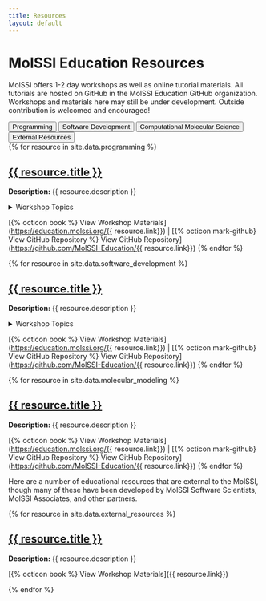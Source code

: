 ```yaml
---
title: Resources
layout: default
---
```


# MolSSI Education Resources

MolSSI offers 1-2 day workshops as well as online tutorial materials. All tutorials are hosted on GitHub in the MolSSI Education GitHub organization. Workshops and materials here may still be under development. Outside contribution is welcomed and encouraged!

<!-- Tab links -->
<div class="tab">
  <button class="tablinks" onclick="openCategory(event, 'Programming')", id="defaultOpen">Programming</button>
  <button class="tablinks" onclick="openCategory(event, 'software-development')">Software Development</button>
  <button class="tablinks" onclick="openCategory(event, 'molecular-modeling')">Computational Molecular Science</button>
  <button class="tablinks" onclick="openCategory(event, 'external-resources')">External Resources</button>
</div>

<!-- Tab content -->
<div id="Programming" class="tabcontent">
{%  for resource in site.data.programming %}

  <h2>
    <a class="headerLink" href="https://education.molssi.org/{{ resource.link}}" target="_blank" >{{ resource.title }}</a>
  </h2>
  <p>
    <strong>Description: </strong> {{ resource.description  }}
  </p>
  <details>
    <summary>Workshop Topics</summary>
      {{resource.topics}}
  </details>

[{% octicon book %} View Workshop Materials](https://education.molssi.org/{{ resource.link}}) |
[{% octicon mark-github} View GitHub Repository %} View GitHub Repository](https://github.com/MolSSI-Education/{{ resource.link}})
{% endfor %}

</div>

<div id="software-development" class="tabcontent">
{%  for resource in site.data.software_development %}
  <h2>
    <a class="headerLink" href="https://education.molssi.org/{{ resource.link }}" target="_blank" >{{ resource.title }}</a>
  </h2>
  <p>
    <strong>Description: </strong> {{ resource.description  }}
  </p>
  <details>
    <summary>Workshop Topics</summary>
      {{resource.topics}}
  </details>

[{% octicon book %} View Workshop Materials](https://education.molssi.org/{{ resource.link}}) |
[{% octicon mark-github} View GitHub Repository %} View GitHub Repository](https://github.com/MolSSI-Education/{{ resource.link}})
{% endfor %}

</div>

<div id="molecular-modeling" class="tabcontent">

{%  for resource in site.data.molecular_modeling %}

  <h2>
    <a class="headerLink" href="https://education.molssi.org/{{ resource.link }}" target="_blank" >{{ resource.title }}</a>
  </h2>
  <p>
    <strong>Description: </strong> {{ resource.description  }}
  </p>

[{% octicon book %} View Workshop Materials](https://education.molssi.org/{{ resource.link}}) |
[{% octicon mark-github} View GitHub Repository %} View GitHub Repository](https://github.com/MolSSI-Education/{{ resource.link}})
{% endfor %}

</div>

<div id='external-resources' class='tabcontent'>

Here are a number of educational resources that are external to the MolSSI, though many of these have been developed by MolSSI Software Scientists, MolSSI Associates, and other partners.

{%  for resource in site.data.external_resources %}

  <h2>
    <a class="headerLink" href="{{ resource.link}}" target="_blank" >{{ resource.title }}</a>
  </h2>
  <p>
    <strong>Description: </strong> {{ resource.description  }}
  </p>

[{% octicon book %} View Workshop Materials]({{ resource.link}})

{% endfor %}

</div>

<script>
  function openCategory(evt, categoryName) {
    // Declare all variables
    var i, tabcontent, tablinks;

    // Get all elements with class="tabcontent" and hide them
    tabcontent = document.getElementsByClassName("tabcontent");
    for (i = 0; i < tabcontent.length; i++) {
        tabcontent[i].style.display = "none";
    }

    // Get all elements with class="tablinks" and remove the class "active"
    tablinks = document.getElementsByClassName("tablinks");
    for (i = 0; i < tablinks.length; i++) {
        tablinks[i].className = tablinks[i].className.replace(" active", "");
    }

    // Show the current tab, and add an "active" class to the button that opened the tab
    document.getElementById(categoryName).style.display = "block";
    evt.currentTarget.className += " active";
  }
  // Get the element with id="defaultOpen" and click on it
  document.getElementById("defaultOpen").click();
</script>
